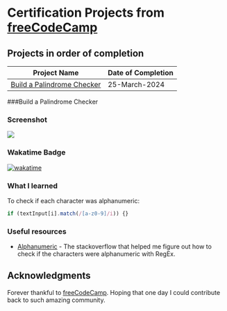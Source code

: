 
# Certification Projects from [freeCodeCamp](https://www.freecodecamp.org/learn)

## Projects in order of completion
| Project Name | Date of Completion |
| ----------- | ----------- |
| [Build a Palindrome Checker](#build-a-palindrome-checker) | 25-March-2024 |


###Build a Palindrome Checker

### Screenshot
![]([Screenshots\ScreenshotPalindromeChecker.png](https://github.com/YoonadiMon/FreeCodeCamp_certificationProject/blob/main/Screenshots/ScreenshotPalindromeChecker.png))

### Wakatime Badge
[![wakatime](https://wakatime.com/badge/user/018e0ede-5109-4231-a915-219f103a6ca7/project/018e748d-668f-4b78-82cc-6daa142d11bf.svg)](https://wakatime.com/badge/user/018e0ede-5109-4231-a915-219f103a6ca7/project/018e748d-668f-4b78-82cc-6daa142d11bf)

### What I learned

To check if each character was alphanumeric:
```js
if (textInput[i].match(/[a-z0-9]/i)) {}
```

### Useful resources

- [Alphanumeric](https://stackoverflow.com/questions/388996/regex-for-javascript-to-allow-only-alphanumeric/389022#389022) - The stackoverflow that helped me figure out how to check if the characters were alphanumeric with RegEx.

## Acknowledgments

Forever thankful to [freeCodeCamp](https://www.freecodecamp.org/learn). Hoping that one day I could contribute back to such amazing community.
